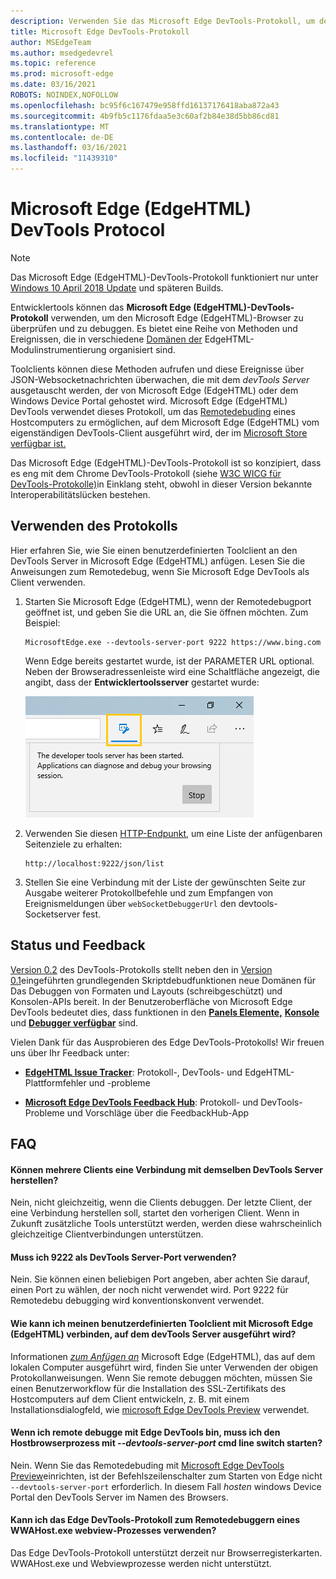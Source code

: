 ```yaml
---
description: Verwenden Sie das Microsoft Edge DevTools-Protokoll, um den Microsoft Edge (EdgeHTML)-Browser zu überprüfen und zu debuggen.
title: Microsoft Edge DevTools-Protokoll
author: MSEdgeTeam
ms.author: msedgedevrel
ms.topic: reference
ms.prod: microsoft-edge
ms.date: 03/16/2021
ROBOTS: NOINDEX,NOFOLLOW
ms.openlocfilehash: bc95f6c167479e958ffd16137176418aba872a43
ms.sourcegitcommit: 4b9fb5c1176fdaa5e3c60af2b84e38d5bb86cd81
ms.translationtype: MT
ms.contentlocale: de-DE
ms.lasthandoff: 03/16/2021
ms.locfileid: "11439310"
---
```

# <a name="microsoft-edge-edgehtml-devtools-protocol"></a>Microsoft Edge (EdgeHTML) DevTools Protocol

> [!NOTE]
> Das Microsoft Edge (EdgeHTML)-DevTools-Protokoll funktioniert nur unter [Windows 10 April 2018 Update](https://blogs.windows.com/windowsexperience/2018/04/30/how-to-get-the-windows-10-april-2018-update/#5VXkQMU41CJzZPER.97) und späteren Builds.

Entwicklertools können das **Microsoft Edge (EdgeHTML)-DevTools-Protokoll** verwenden, um den Microsoft Edge (EdgeHTML)-Browser zu überprüfen und zu debuggen. Es bietet eine Reihe von Methoden und Ereignissen, die in verschiedene [Domänen der](0.2/domains/index.md) EdgeHTML-Modulinstrumentierung organisiert sind.

 Toolclients können diese Methoden aufrufen und diese Ereignisse über JSON-Websocketnachrichten überwachen, die mit dem *devTools Server* ausgetauscht werden, der von Microsoft Edge (EdgeHTML) oder dem Windows Device Portal gehostet wird. Microsoft Edge (EdgeHTML) DevTools verwendet dieses Protokoll, um das [Remotedebuding](0.2/clients.md#microsoft-edge-devtools-preview) eines Hostcomputers zu ermöglichen, auf dem Microsoft Edge (EdgeHTML) vom eigenständigen DevTools-Client ausgeführt wird, der im [Microsoft Store verfügbar ist.](https://www.microsoft.com/store/p/microsoft-edge-devtools-preview/9mzbfrmz0mnj)

Das Microsoft Edge (EdgeHTML)-DevTools-Protokoll ist so konzipiert, dass es eng mit dem Chrome DevTools-Protokoll (siehe [W3C WICG für DevTools-Protokolle)](https://github.com/WICG/devtools-protocol/)in Einklang steht, obwohl in dieser Version bekannte Interoperabilitätslücken bestehen.

## <a name="using-the-protocol"></a>Verwenden des Protokolls

Hier erfahren Sie, wie Sie einen benutzerdefinierten Toolclient an den DevTools Server in Microsoft Edge (EdgeHTML) anfügen. Lesen Sie die Anweisungen zum Remotedebug, wenn Sie Microsoft Edge DevTools als Client verwenden. [](0.2/clients.md#microsoft-edge-devtools-preview)

1. Starten Sie Microsoft Edge (EdgeHTML), wenn der Remotedebugport geöffnet ist, und geben Sie die URL an, die Sie öffnen möchten. Zum Beispiel:

    ```shell
    MicrosoftEdge.exe --devtools-server-port 9222 https://www.bing.com
    ```

    Wenn Edge bereits gestartet wurde, ist der PARAMETER URL optional. Neben der Browseradressenleiste wird eine Schaltfläche angezeigt, die angibt, dass der **Entwicklertoolsserver** gestartet wurde:

    ![Entwicklertoolsserver](media/developer-tools-server.png) 

2. Verwenden Sie diesen [HTTP-Endpunkt,](0.2/http.md) um eine Liste der anfügenbaren Seitenziele zu erhalten:

    ```http
    http://localhost:9222/json/list
    ```

3. Stellen Sie eine Verbindung mit der Liste der gewünschten Seite zur Ausgabe weiterer Protokollbefehle und zum Empfangen von Ereignismeldungen über `webSocketDebuggerUrl` den devtools-Socketserver fest. [](0.2/domains/index.md)

## <a name="status-and-feedback"></a>Status und Feedback

[Version 0.2](0.2/index.md) des DevTools-Protokolls stellt neben den in [Version 0.1](0.1/index.md)eingeführten grundlegenden Skriptdebudfunktionen neue Domänen für Das Debuggen von Formaten und Layouts (schreibgeschützt) und Konsolen-APIs bereit. In der Benutzeroberfläche von Microsoft Edge DevTools bedeutet dies, dass funktionen in den [**Panels Elemente,**](../devtools-guide/elements.md) [**Konsole**](../devtools-guide/console.md) und [**Debugger verfügbar**](../devtools-guide/debugger.md) sind.

Vielen Dank für das Ausprobieren des Edge DevTools-Protokolls! Wir freuen uns über Ihr Feedback unter:

<!-- - [**Microsoft Edge Developer UserVoice**](https://wpdev.uservoice.com/forums/257854-microsoft-edge-developer?category_id=84475): DevTools feature ideas and requests-->  

 - [**EdgeHTML Issue Tracker**](https://developer.microsoft.com/microsoft-edge/platform/issues/): Protokoll-, DevTools- und EdgeHTML-Plattformfehler und -probleme

 - [**Microsoft Edge DevTools Feedback Hub**](feedback-hub:?referrer=microsoftEdge&tabID=2&newFeedback=true&ContextId=344): Protokoll- und DevTools-Probleme und Vorschläge über die FeedbackHub-App

## <a name="faq"></a>FAQ

#### <a name="can-multiple-clients-connect-to-the-same-devtools-server"></a>Können mehrere Clients eine Verbindung mit demselben DevTools Server herstellen?
Nein, nicht gleichzeitig, wenn die Clients debuggen. Der letzte Client, der eine Verbindung herstellen soll, startet den vorherigen Client. Wenn in Zukunft zusätzliche Tools unterstützt werden, werden diese wahrscheinlich gleichzeitige Clientverbindungen unterstützen.

#### <a name="do-i-have-to-use-9222-as-the-devtools-server-port"></a>Muss ich 9222 als DevTools Server-Port verwenden?
Nein. Sie können einen beliebigen Port angeben, aber achten Sie darauf, einen Port zu wählen, der noch nicht verwendet wird. Port 9222 für Remotedebu debugging wird konventionskonvent verwendet.

#### <a name="how-do-i-connect-my-custom-tooling-client-to-microsoft-edge-edgehtml-running-the-devtools-server"></a>Wie kann ich meinen benutzerdefinierten Toolclient mit Microsoft Edge (EdgeHTML) verbinden, auf dem devTools Server ausgeführt wird?
Informationen [*zum Anfügen an*](#using-the-protocol) Microsoft Edge (EdgeHTML), das auf dem lokalen Computer ausgeführt wird, finden Sie unter Verwenden der obigen Protokollanweisungen. Wenn Sie remote debuggen möchten, müssen Sie einen Benutzerworkflow für die Installation des SSL-Zertifikats des Hostcomputers auf dem Client entwickeln, z. B. mit einem Installationsdialogfeld, wie [microsoft Edge DevTools Preview](./0.2/clients.md#microsoft-edge-devtools-preview) verwendet.

#### <a name="if-im-remote-debugging-using-edge-devtools-do-i-need-to-start-the-host-browser-process-with---devtools-server-port-cmd-line-switch"></a>Wenn ich remote debugge mit Edge DevTools bin, muss ich den Hostbrowserprozess mit *--devtools-server-port* cmd line switch starten? 
Nein. Wenn Sie das Remotedebuding mit [Microsoft Edge DevTools Preview](./0.2/clients.md#microsoft-edge-devtools-preview)einrichten, ist der Befehlszeilenschalter zum Starten von Edge nicht `--devtools-server-port` erforderlich. In diesem Fall *hosten* windows Device Portal den DevTools Server im Namen des Browsers.

#### <a name="can-i-use-the-edge-devtools-protocol-to-remotely-debug-a-wwahostexe-or-webview-process"></a>Kann ich das Edge DevTools-Protokoll zum Remotedebuggern eines WWAHost.exe webview-Prozesses verwenden?
Das Edge DevTools-Protokoll unterstützt derzeit nur Browserregisterkarten. WWAHost.exe und Webviewprozesse werden nicht unterstützt.
